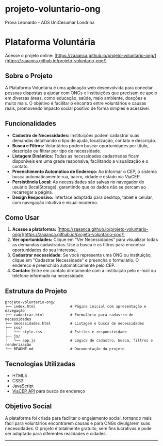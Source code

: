 # projeto-voluntario-ong
Prova Leonardo - ADS UniCesumar Londrina

# Plataforma Voluntária

Acesse o projeto online: [https://zaaanca.github.io/projeto-voluntario-ong/](https://zaaanca.github.io/projeto-voluntario-ong/)

## Sobre o Projeto
A Plataforma Voluntária é uma aplicação web desenvolvida para conectar pessoas dispostas a ajudar com ONGs e instituições que precisam de apoio em diversas áreas, como educação, saúde, meio ambiente, doações e muito mais. O objetivo é facilitar o encontro entre voluntários e causas reais, promovendo impacto social positivo de forma simples e acessível.

## Funcionalidades
- **Cadastro de Necessidades:** Instituições podem cadastrar suas demandas detalhando o tipo de ajuda, localização, contato e descrição.
- **Busca e Filtros:** Voluntários podem buscar oportunidades por título, descrição ou filtrar por tipo de necessidade.
- **Listagem Dinâmica:** Todas as necessidades cadastradas ficam disponíveis em uma grade responsiva, facilitando a visualização e o contato.
- **Preenchimento Automático de Endereço:** Ao informar o CEP, o sistema busca automaticamente rua, bairro, cidade e estado via ViaCEP.
- **Persistência Local:** As necessidades são salvas no navegador do usuário (localStorage), garantindo que os dados não se percam ao recarregar a página.
- **Design Responsivo:** Interface adaptada para desktop, tablet e celular, com navegação intuitiva e visual moderno.

## Como Usar
1. **Acesse a plataforma:** [https://zaaanca.github.io/projeto-voluntario-ong/](https://zaaanca.github.io/projeto-voluntario-ong/)
2. **Ver oportunidades:** Clique em "Ver Necessidades" para visualizar todas as demandas cadastradas. Use a busca e os filtros para encontrar oportunidades do seu interesse.
3. **Cadastrar necessidade:** Se você representa uma ONG ou instituição, clique em "Cadastrar Necessidade" e preencha o formulário. O endereço é preenchido automaticamente pelo CEP.
4. **Contato:** Entre em contato diretamente com a instituição pelo e-mail ou telefone informado na necessidade.

## Estrutura do Projeto
```
projeto-voluntario-ong/
├── index.html                # Página inicial com apresentação e navegação
├── cadastrar.html            # Formulário para cadastro de necessidades
├── necessidades.html         # Listagem e busca de necessidades
├── css/
│   └── style.css             # Estilos e responsividade
├── js/
│   └── app.js                # Lógica de cadastro, busca, filtros e renderização
└── README.md                 # Documentação do projeto
```

## Tecnologias Utilizadas
- HTML5
- CSS3
- JavaScript
- [ViaCEP API](https://viacep.com.br/) para busca de endereço

## Objetivo Social
A plataforma foi criada para facilitar o engajamento social, tornando mais fácil para voluntários encontrarem causas e para ONGs divulgarem suas necessidades. O projeto é totalmente gratuito, sem fins lucrativos e pode ser adaptado para diferentes realidades e cidades.

---
